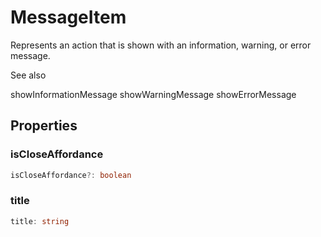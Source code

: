 # MessageItem

Represents an action that is shown with an information, warning, or error message.

See also

showInformationMessage
showWarningMessage
showErrorMessage

## Properties

### isCloseAffordance

```typescript
isCloseAffordance?: boolean
```

### title

```typescript
title: string
```

